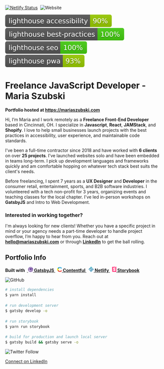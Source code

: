 [![Netlify Status](https://api.netlify.com/api/v1/badges/0f51e00b-7e31-44eb-b2fe-e4727a3a2324/deploy-status)](https://app.netlify.com/sites/mariaszubski/deploys)&nbsp; ![Website](https://img.shields.io/website?down_color=lightgrey&down_message=offline&up_color=green&up_message=online&url=https%3A%2F%2Fmariaszubski.netlify.app%2F)

<!-- Badges generated by https://github.com/emazzotta/lighthouse-badges -->

![Lighthouse Accessibility Badge](src/images/lighthouse/lighthouse_accessibility.svg)&nbsp; ![Lighthouse Best Practices Badge](src/images/lighthouse/lighthouse_best-practices.svg)&nbsp; ![Lighthouse SEO Badge](src/images/lighthouse/lighthouse_seo.svg)&nbsp;<!-- ![Lighthouse Performance Badge](src/images/lighthouse/lighthouse_performance.svg)&nbsp; --> ![Lighthouse PWA Badge](src/images/lighthouse/lighthouse_pwa.svg)

# Freelance JavaScript Developer - Maria Szubski

**Portfolio hosted at https://mariaszubski.com**

Hi, I’m Maria and I work remotely as a **Freelance Front-End Developer** based in Cincinnati, OH. I specialize in **Javascript**, **React**, **JAMStack**, and **Shopify**. I love to help small businesses launch projects with the best practices in accessibility, user experience, and maintainable code standards.

I've been a full-time contractor since 2018 and have worked with **6 clients** on over **25 projects**. I’ve launched websites solo and have been embedded in teams long-term. I pick up development languages and frameworks quickly and am comfortable hopping on whatever tech stack best suits the client's needs.

Before freelancing, I spent 7 years as a **UX Designer** and **Developer** in the consumer retail, entertainment, sports, and B2B software industries. I volunteered with a tech non-profit for 3 years, organizing events and teaching classes for the local chapter. I've led in-person workshops on **GatsbyJS** and Intro to Web Development.

### Interested in working together?

I'm always looking for new clients! Whether you have a specific project in mind or your agency needs a part-time developer to handle project overflow, I’m happy to hear from you. Reach out at **hello@mariaszubski.com** or through **[LinkedIn](https://www.linkedin.com/in/mariaszubski/)** to get the ball rolling.

## Portfolio Info

**Built with &nbsp;<a href="https://www.gatsbyjs.org"> <img alt="Gatsby" src="src/images/gatsby.svg" width="16" /> GatsbyJS </a>&nbsp; <a href="https://www.contentful.com/"> <img alt="Contentful" src="src/images/contentful.svg" width="15" /> Contentful </a>&nbsp; <a href="https://www.netlify.com/"> <img alt="Netlify" src="src/images/netlify.svg" width="17" /> Netlify </a>&nbsp; <a href="https://storybook.js.org/"> <img alt="Storybook" src="src/images/storybook.svg" width="14" /> Storybook </a>**

![GitHub](https://img.shields.io/github/license/mariaszubski/mariaszubski-com?color=blue&label=code%20license)

```bash
# install dependencies
$ yarn install

# run development server
$ gatsby develop -o

# run storybook
$ yarn run storybook

# build for production and launch local server
$ gatsby build && gatsby serve -o
```

![Twitter Follow](https://img.shields.io/twitter/follow/mariaszubski?style=social)

[Connect on LinkedIn](https://www.linkedin.com/in/mariaszubski/)
